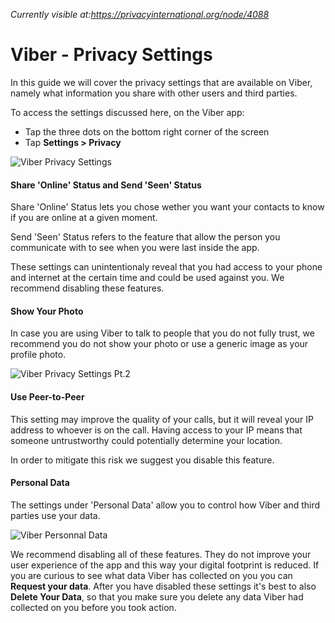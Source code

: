 *Currently visible at:https://privacyinternational.org/node/4088*

# Viber - Privacy Settings

In this guide we will cover the privacy settings that are available on Viber, namely what information you share with other users and third parties.

To access the settings discussed here, on the Viber app:

* Tap the three dots on the bottom right corner of the screen
* Tap **Settings > Privacy**

![Viber Privacy Settings](../images/Viber/viber-privacy-1.png?raw=true)

#### Share 'Online' Status and Send 'Seen' Status

Share 'Online' Status lets you chose wether you want your contacts to know if you are online at a given moment.

Send 'Seen' Status refers to the feature that allow the person you communicate with to see when you were last inside the app.

These settings can unintentionaly reveal that you had access to your phone and internet at the certain time and could be used against you. We recommend disabling these features.


#### Show Your Photo

In case you are using Viber to talk to people that you do not fully trust, we recommend you do not show your photo or use a generic image as your profile photo.

![Viber Privacy Settings Pt.2](../images/Viber/viber-privacy-2.png?raw=true)

#### Use Peer-to-Peer

This setting may improve the quality of your calls, but it will reveal your IP address to whoever is on the call. Having access to your IP means that someone untrustworthy could potentially determine your location.

In order to mitigate this risk we suggest you disable this feature.

#### Personal Data

The settings under 'Personal Data' allow you to control how Viber and third parties use your data.

![Viber Personnal Data](../images/Viber/viber-privacy-3.png?raw=true)

We recommend disabling all of these features. They do not improve your user experience of the app and this way your digital footprint is reduced. If you are curious to see what data Viber has collected on you you can **Request your data**. After you have disabled these settings it's best to also **Delete Your Data**, so that you make sure you delete any data Viber had collected on you before you took action.
